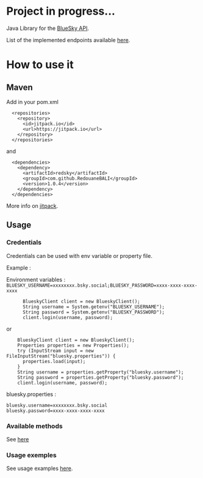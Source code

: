 # Project in progress...

Java Library for the [BlueSky API](https://docs.bsky.app/).

List of the implemented endpoints
available [here](https://github.com/RedouaneBALI/RedSky/blob/main/src/main/java/io/github/redouanebali/IBlueskyClient.java).

# How to use it

## Maven

Add in your pom.xml

```
  <repositories>
    <repository>
      <id>jitpack.io</id>
      <url>https://jitpack.io</url>
    </repository>
  </repositories>
```

and

```
  <dependencies>
    <dependency>
      <artifactId>redsky</artifactId>
      <groupId>com.github.RedouaneBALI</groupId>
      <version>1.0.4</version>
    </dependency>
  </dependencies>  
```

More info on [jitpack](https://jitpack.io/private#RedouaneBALI/redsky).

## Usage

### Credentials

Credentials can be used with env variable or property file.

Example :

Environment variables : `BLUESKY_USERNAME=xxxxxxxx.bsky.social;BLUESKY_PASSWORD=xxxx-xxxx-xxxx-xxxx`

```
      BlueskyClient client = new BlueskyClient();
      String username = System.getenv("BLUESKY_USERNAME");
      String password = System.getenv("BLUESKY_PASSWORD");
      client.login(username, password);
```

or

```
    BlueskyClient client = new BlueskyClient();
    Properties properties = new Properties();
    try (InputStream input = new FileInputStream("bluesky.properties")) {
      properties.load(input);
    }
    String username = properties.getProperty("bluesky.username");
    String password = properties.getProperty("bluesky.password");
    client.login(username, password);
```

bluesky.properties :

```
bluesky.username=xxxxxxxx.bsky.social
bluesky.password=xxxx-xxxx-xxxx-xxxx
````

### Available methods

See [here](https://github.com/RedouaneBALI/redsky/blob/main/src/main/java/io/github/redouanebali/IBlueskyClient.java)

### Usage exemples

See usage
examples [here](https://github.com/RedouaneBALI/RedSky/blob/main/src/test/java/io.github.redouanebali.IntegrationTest.java).
